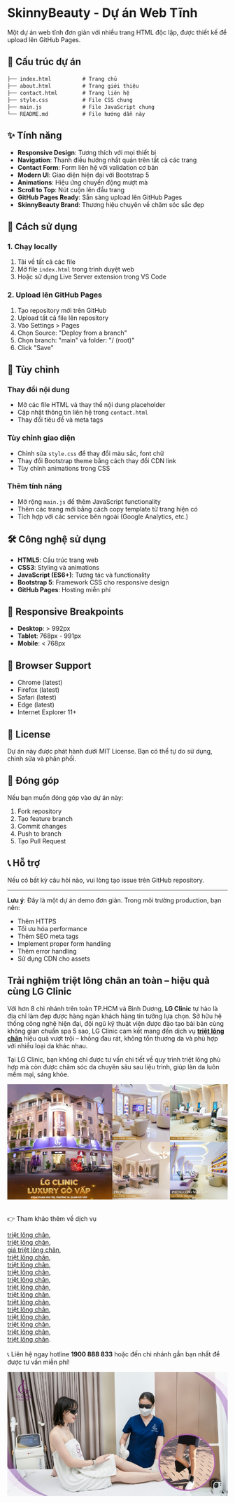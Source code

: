 # SkinnyBeauty - Dự án Web Tĩnh

Một dự án web tĩnh đơn giản với nhiều trang HTML độc lập, được thiết kế để upload lên GitHub Pages.

## 📁 Cấu trúc dự án

```
├── index.html          # Trang chủ
├── about.html          # Trang giới thiệu
├── contact.html        # Trang liên hệ
├── style.css           # File CSS chung
├── main.js             # File JavaScript chung
└── README.md           # File hướng dẫn này
```

## ✨ Tính năng

- **Responsive Design**: Tương thích với mọi thiết bị
- **Navigation**: Thanh điều hướng nhất quán trên tất cả các trang
- **Contact Form**: Form liên hệ với validation cơ bản
- **Modern UI**: Giao diện hiện đại với Bootstrap 5
- **Animations**: Hiệu ứng chuyển động mượt mà
- **Scroll to Top**: Nút cuộn lên đầu trang
- **GitHub Pages Ready**: Sẵn sàng upload lên GitHub Pages
- **SkinnyBeauty Brand**: Thương hiệu chuyên về chăm sóc sắc đẹp

## 🚀 Cách sử dụng

### 1. Chạy locally
1. Tải về tất cả các file
2. Mở file `index.html` trong trình duyệt web
3. Hoặc sử dụng Live Server extension trong VS Code

### 2. Upload lên GitHub Pages
1. Tạo repository mới trên GitHub
2. Upload tất cả file lên repository
3. Vào Settings > Pages
4. Chọn Source: "Deploy from a branch"
5. Chọn branch: "main" và folder: "/ (root)"
6. Click "Save"

## 🎨 Tùy chỉnh

### Thay đổi nội dung
- Mở các file HTML và thay thế nội dung placeholder
- Cập nhật thông tin liên hệ trong `contact.html`
- Thay đổi tiêu đề và meta tags

### Tùy chỉnh giao diện
- Chỉnh sửa `style.css` để thay đổi màu sắc, font chữ
- Thay đổi Bootstrap theme bằng cách thay đổi CDN link
- Tùy chỉnh animations trong CSS

### Thêm tính năng
- Mở rộng `main.js` để thêm JavaScript functionality
- Thêm các trang mới bằng cách copy template từ trang hiện có
- Tích hợp với các service bên ngoài (Google Analytics, etc.)

## 🛠️ Công nghệ sử dụng

- **HTML5**: Cấu trúc trang web
- **CSS3**: Styling và animations
- **JavaScript (ES6+)**: Tương tác và functionality
- **Bootstrap 5**: Framework CSS cho responsive design
- **GitHub Pages**: Hosting miễn phí

## 📱 Responsive Breakpoints

- **Desktop**: > 992px
- **Tablet**: 768px - 991px
- **Mobile**: < 768px

## 🔧 Browser Support

- Chrome (latest)
- Firefox (latest)
- Safari (latest)
- Edge (latest)
- Internet Explorer 11+

## 📄 License

Dự án này được phát hành dưới MIT License. Bạn có thể tự do sử dụng, chỉnh sửa và phân phối.

## 🤝 Đóng góp

Nếu bạn muốn đóng góp vào dự án này:
1. Fork repository
2. Tạo feature branch
3. Commit changes
4. Push to branch
5. Tạo Pull Request

## 📞 Hỗ trợ

Nếu có bất kỳ câu hỏi nào, vui lòng tạo issue trên GitHub repository.

---

**Lưu ý**: Đây là một dự án demo đơn giản. Trong môi trường production, bạn nên:
- Thêm HTTPS
- Tối ưu hóa performance
- Thêm SEO meta tags
- Implement proper form handling
- Thêm error handling
- Sử dụng CDN cho assets 

<h2 id="lgclinic"><strong>Trải nghiệm triệt lông chân an toàn – hiệu quả cùng LG Clinic</strong></h2>
<p>Với hơn 8 chi nhánh trên toàn TP.HCM và Bình Dương, <strong>LG Clinic</strong> tự hào là địa chỉ làm đẹp được hàng ngàn khách hàng tin tưởng lựa chọn. Sở hữu hệ thống công nghệ hiện đại, đội ngũ kỹ thuật viên được đào tạo bài bản cùng không
gian chuẩn spa 5 sao, LG Clinic cam kết mang đến dịch vụ <a href="https://lgclinic.vn/triet-long-chan" target="_blank"><strong>triệt lông chân</strong></a> hiệu quả vượt trội – không đau rát, không tổn thương da và phù hợp với nhiều loại
da khác nhau.</p>

<p>Tại LG Clinic, bạn không chỉ được tư vấn chi tiết về quy trình triệt lông phù hợp mà còn được chăm sóc da chuyên sâu sau liệu trình, giúp làn da luôn mềm mại, sáng khỏe.</p>

<img src="images/lgclinic_triet_long_chan_vinh_vien.jpg" alt="LG Clinic triệt lông chân vĩnh viễn">

<br> 👉 Tham khảo thêm về dịch vụ<br>

<a href="https://sites.google.com/view/triet-long-lg-clinic/triet-long-chan" target="_blank">triệt lông chân</a>,<br>
<a href="https://docs.google.com/spreadsheets/d/19aZpt6xklaEb04_iIO4nawVzE6JKAVkEiCDwR1RrIkE/" target="_blank">triệt lông chân</a>,<br>
<a href="https://lgclinic.vn/triet-long-vinh-vien-gia-bao-nhieu" target="_blank">giá triệt lông chân</a>,<br>
<a href="https://docs.google.com/forms/d/e/1FAIpQLSeoiNymOZ-XkYSW1MaPonstzHQU2g_iG6zcUYncccEEB9EvZw/viewform" target="_blank">triệt lông chân</a>,<br>
<a href="https://docs.google.com/document/d/1UoXQlZMIMw6FEHSr4k8I495ELAMX03gaB0bhj6U6DcI" target="_blank">triệt lông chân</a>,<br>
<a href="https://docs.google.com/presentation/d/13VLD8n8yjwXAc_2Fk_6b9nQTKPYIVEB5M6HiRyltnzY/" target="_blank">triệt lông chân</a>,<br>
<a href="https://docs.google.com/drawings/d/1okFSAmZzmXHA35T9R45yKDiHoq6xsZp9Wl4Vnf4ALUU/" target="_blank">triệt lông chân</a>,<br>
<a href="https://colab.research.google.com/drive/1DtGSZk4qA-z0NvDQqTVq6uxxku5FD1j1" target="_blank">triệt lông chân</a>,<br>
<a href="https://drive.google.com/file/d/1wvZ9V-DfMuM8W0jS88lywGmqLT5hf5aL/view" target="_blank">triệt lông chân</a>,<br>
<a href="https://calendar.google.com/calendar/embed?src=d8d4bc589ab066683d641ee6aedfb9347dd326e61bc018215cadde77cab22f80%40group.calendar.google.com&ctz=Asia%2FHo_Chi_Minh" target="_blank">triệt lông chân</a>,<br>
<a href="https://www.google.com/maps/d/edit?mid=1vhp25tho7y5VGUjTjlWRQbt9vkuDvpQ&ll=10.76894334443514%2C106.69052395000001&z=18" target="_blank">triệt lông chân</a>,<br>
<a href="https://earth.google.com/earth/d/1ID3zWN5BAXtDBEb-xpm4erZgzWfxRLWv" target="_blank">triệt lông chân</a>,<br>
<a href="https://groups.google.com/g/triet-long-chan/c/hUMAt-Tj2-k/m/Bn77nmOiAgAJ" target="_blank">triệt lông chân</a>,<br>
<a href="https://script.google.com/macros/s/AKfycbzdl_GUB2Dqmoqb1FhMqfJL7YW5bS0n5TSfudtntXB4nXq1ccd6vnNyQrSlblHepoqx/exec" target="_blank">triệt lông chân</a>,<br>
<a href="https://drive.google.com/drive/folders/1DSWMEsLwmvgAphZGfEEeV50AO4wKNVQi" target="_blank">triệt lông chân</a>.<br><br> 📞 Liên hệ ngay hotline <strong>1900 888 833</strong> hoặc đến chi nhánh gần bạn nhất để được tư vấn miễn phí!

<img src="images/triet_long_chan_lgclinic.jpg" alt="Triệt lông chân tại LG Clinic"> 